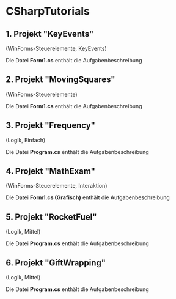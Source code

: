 # CSharpTutorials

## 1. Projekt "KeyEvents"
(WinForms-Steuerelemente, KeyEvents)

Die Datei **Form1.cs** enthält die Aufgabenbeschreibung



## 2. Projekt "MovingSquares"
(WinForms-Steuerelemente)

Die Datei **Form1.cs** enthält die Aufgabenbeschreibung


## 3. Projekt "Frequency"
(Logik, Einfach)

Die Datei **Program.cs** enthält die Aufgabenbeschreibung


## 4. Projekt "MathExam"
(WinForms-Steuerelemente, Interaktion)

Die Datei **Form1.cs (Grafisch)** enthält die Aufgabenbeschreibung


## 5. Projekt "RocketFuel"
(Logik, Mittel)

Die Datei **Program.cs** enthält die Aufgabenbeschreibung


## 6. Projekt "GiftWrapping"
(Logik, Mittel)

Die Datei **Program.cs** enthält die Aufgabenbeschreibung

